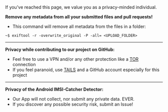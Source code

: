If you've reached this page, we value you as a privacy-minded individual.

**Remove any metadata from all your submitted files and pull requests!**

* This command will remove all metadata from the files in a folder:

`~$ exiftool -r -overwrite_original -P -all= <UPLOAD_FOLDER>`

---

**Privacy while contributing to our project on GitHub:**

* Feel free to use a VPN and/or any other protection like a [TOR](https://www.torproject.org) connection
* If you feel paranoid, use [TAILS](https://tails.boum.org/) and a GitHub account especially for this project

---

**Privacy of the Android IMSI-Catcher Detector:**

* Our App will not collect, nor submit any private data. EVER.
* If you discover any possible security risk, submit an Issue!